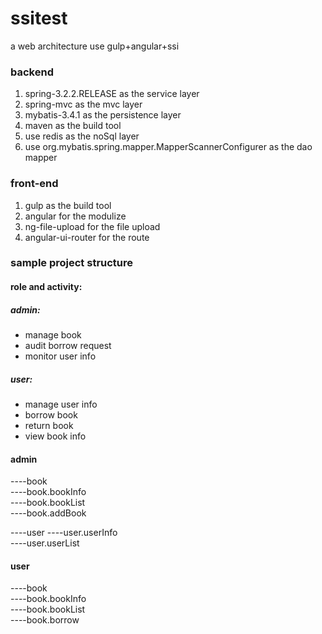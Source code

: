 # ssitest
a web architecture use gulp+angular+ssi
### backend
1. spring-3.2.2.RELEASE as the service layer
2. spring-mvc as the mvc layer
3. mybatis-3.4.1 as the persistence layer
4. maven as the build tool 
5. use redis as the noSql layer
6. use org.mybatis.spring.mapper.MapperScannerConfigurer as the dao mapper
### front-end
1. gulp as the build tool
2. angular for the modulize
3. ng-file-upload for the file upload
4. angular-ui-router for the route

### sample project structure
#### role and activity:
##### admin:
- manage book
- audit borrow request
- monitor user info
##### user:
- manage user info
- borrow book
- return book
- view book info

#### admin
\-\-\-\-book \
\-\-\-\-book.bookInfo \
\-\-\-\-book.bookList \
\-\-\-\-book.addBook

\-\-\-\-user
\-\-\-\-user.userInfo \
\-\-\-\-user.userList

#### user
\-\-\-\-book \
\-\-\-\-book.bookInfo \
\-\-\-\-book.bookList \
\-\-\-\-book.borrow
